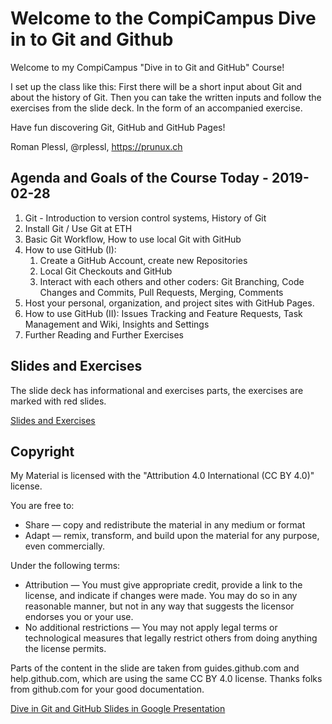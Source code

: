 # Welcome to the CompiCampus Dive in to Git and Github 

Welcome to my CompiCampus "Dive in to Git and GitHub" Course!

I set up the class like this: First there will be a short input about Git and about the history of Git. Then you can take the written inputs and follow the exercises from the slide deck. In the form of an accompanied exercise.

Have fun discovering Git, GitHub and GitHub Pages! 

Roman Plessl, @rplessl, https://prunux.ch

## Agenda and Goals of the Course Today - 2019-02-28

1. Git - Introduction to version control systems, History of Git
2. Install Git / Use Git at ETH
3. Basic Git Workflow, How to use local Git with GitHub
4. How to use GitHub (I):
   1. Create a GitHub Account, create new Repositories
   2. Local Git Checkouts and GitHub 
   3. Interact with each others and other coders: Git Branching, Code Changes and Commits, Pull Requests, Merging, Comments
5. Host your personal, organization, and project sites with GitHub Pages.
6. How to use GitHub (II): Issues Tracking and Feature Requests, Task Management and Wiki, Insights and Settings
7. Further Reading and Further Exercises

## Slides and Exercises

The slide deck has informational and exercises parts, the exercises are marked with red slides.

[Slides and Exercises](https://github.com/rplessl/compicampus-git-intro/raw/master/docs/CompiCampus%20-%20Dive%20in%20to%20Git%20and%20GitHub%20-%202019-02-28.pdf)

## Copyright

My Material is licensed with the "Attribution 4.0 International (CC BY 4.0)" license.

You are free to:
* Share — copy and redistribute the material in any medium or format
* Adapt — remix, transform, and build upon the material for any purpose, even commercially.

Under the following terms:
* Attribution — You must give appropriate credit, provide a link to the license, and indicate if changes were made. You may do so in any reasonable manner, but not in any way that suggests the licensor endorses you or your use.
* No additional restrictions — You may not apply legal terms or technological measures that legally restrict others from doing anything the license permits.


Parts of the content in the slide are taken from guides.github.com and help.github.com, which are using the same CC BY 4.0 license. Thanks folks from github.com for your good documentation. 

[Dive in Git and GitHub Slides in Google Presentation](https://docs.google.com/presentation/d/17xlAt8DQ5SuLHY08N82ziwVy5g9IYtJ5EzZS1ncvmjI/edit?usp=sharing)


